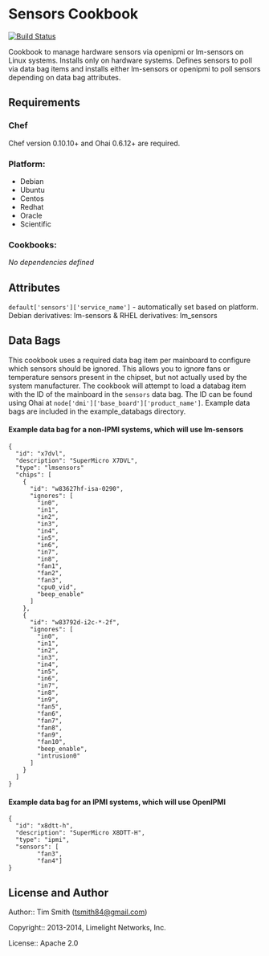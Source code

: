 Sensors Cookbook
================
[![Build Status](https://travis-ci.org/tas50/chef-sensors.svg?branch=master)](https://travis-ci.org/tas50/chef-sensors)

Cookbook to manage hardware sensors via openipmi or lm-sensors on Linux systems.  Installs only on hardware systems. Defines sensors to poll via data bag items and installs either lm-sensors or openipmi to poll sensors depending on data bag attributes.


Requirements
------------
### Chef
Chef version 0.10.10+ and Ohai 0.6.12+ are required.

### Platform:

* Debian
* Ubuntu
* Centos
* Redhat
* Oracle
* Scientific

### Cookbooks:

*No dependencies defined*

Attributes
----------
`default['sensors']['service_name']` - automatically set based on platform. Debian derivatives: lm-sensors & RHEL derivatives: lm_sensors

Data Bags
---------

This cookbook uses a required data bag item per mainboard to configure which sensors should be ignored. This allows you to ignore fans or temperature sensors present in the chipset, but not actually used by the system manufacturer.  The cookbook will attempt to load a databag item with the ID of the mainboard in the `sensors` data bag.  The ID can be found using Ohai at `node['dmi']['base_board']['product_name']`.  Example data bags are included in the example_databags directory.

#### Example data bag for a non-IPMI systems, which will use lm-sensors
```
{
  "id": "x7dvl",
  "description": "SuperMicro X7DVL",
  "type": "lmsensors"
  "chips": [
    {
      "id": "w83627hf-isa-0290",
      "ignores": [
        "in0",
        "in1",
        "in2",
        "in3",
        "in4",
        "in5",
        "in6",
        "in7",
        "in8",
        "fan1",
        "fan2",
        "fan3",
        "cpu0_vid",
        "beep_enable"
      ]
    },
    {
      "id": "w83792d-i2c-*-2f",
      "ignores": [
        "in0",
        "in1",
        "in2",
        "in3",
        "in4",
        "in5",
        "in6",
        "in7",
        "in8",
        "in9",
        "fan5",
        "fan6",
        "fan7",
        "fan8",
        "fan9",
        "fan10",
        "beep_enable",
        "intrusion0"
      ]
    }
  ]
}
```

#### Example data bag for an IPMI systems, which will use OpenIPMI
```
{
  "id": "x8dtt-h",
  "description": "SuperMicro X8DTT-H",
  "type": "ipmi",
  "sensors": [
        "fan3",
        "fan4"]
}
```

License and Author
------------------

Author:: Tim Smith (<tsmith84@gmail.com>)

Copyright:: 2013-2014, Limelight Networks, Inc.

License:: Apache 2.0


